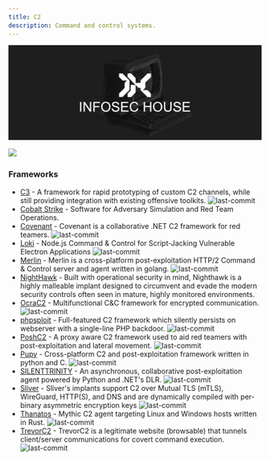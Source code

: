 ```yaml
---
title: C2
description: Command and control systems.
---
```


![](/assets/headers/header-logo.png)

![](https://img.shields.io/badge/Tools%20%26%20Resources%20Available-14-757575?style=for-the-badge)


### Frameworks

* [C3](https://github.com/FSecureLABS/C3) - A framework for rapid prototyping of custom C2 channels, while still providing integration with existing offensive toolkits. ![last-commit](https://img.shields.io/github/last-commit/FSecureLABS/C3?style=flat)
* [Cobalt Strike](https://www.cobaltstrike.com/) - Software for Adversary Simulation and Red Team Operations. 
* [Covenant](https://github.com/cobbr/Covenant) - Covenant is a collaborative .NET C2 framework for red teamers. ![last-commit](https://img.shields.io/github/last-commit/cobbr/Covenant?style=flat)
* [Loki](https://github.com/boku7/Loki) - Node.js Command & Control for Script-Jacking Vulnerable Electron Applications ![last-commit](https://img.shields.io/github/last-commit/boku7/Loki?style=flat)
* [Merlin](https://github.com/Ne0nd0g/merlin) - Merlin is a cross-platform post-exploitation HTTP/2 Command & Control server and agent written in golang. ![last-commit](https://img.shields.io/github/last-commit/Ne0nd0g/merlin?style=flat)
* [NightHawk](https://www.mdsec.co.uk/nighthawk/) - Built with operational security in mind, Nighthawk is a highly malleable implant designed to circumvent and evade the modern security controls often seen in mature, highly monitored environments.
* [OcraC2](https://github.com/Ptkatz/OrcaC2) - Multifunctional C&C framework for encrypted communication. ![last-commit](https://img.shields.io/github/last-commit/Ptkatz/OrcaC2?style=flat)
* [phpsploit](https://github.com/nil0x42/phpsploit) - Full-featured C2 framework which silently persists on webserver with a single-line PHP backdoor. ![last-commit](https://img.shields.io/github/last-commit/nil0x42/phpsploit?style=flat)
* [PoshC2](https://github.com/nettitude/PoshC2) - A proxy aware C2 framework used to aid red teamers with post-exploitation and lateral movement. ![last-commit](https://img.shields.io/github/last-commit/nettitude/PoshC2?style=flat)
* [Pupy](https://github.com/n1nj4sec/pupy/) - Cross-platform C2 and post-exploitation framework written in python and C. ![last-commit](https://img.shields.io/github/last-commit/n1nj4sec/pupy?style=flat)
* [SILENTTRINITY](https://github.com/byt3bl33d3r/SILENTTRINITY) - An asynchronous, collaborative post-exploitation agent powered by Python and .NET's DLR. ![last-commit](https://img.shields.io/github/last-commit/byt3bl33d3r/SILENTTRINITY?style=flat)
* [Sliver](https://github.com/BishopFox/sliver) - Sliver's implants support C2 over Mutual TLS (mTLS), WireGuard, HTTP(S), and DNS and are dynamically compiled with per-binary asymmetric encryption keys ![last-commit](https://img.shields.io/github/last-commit/BishopFox/sliver?style=flat)
* [Thanatos](https://github.com/MythicAgents/thanatos) - Mythic C2 agent targeting Linux and Windows hosts written in Rust. ![last-commit](https://img.shields.io/github/last-commit/MythicAgents/thanatos?style=flat)
* [TrevorC2](https://github.com/trustedsec/trevorc2) - TrevorC2 is a legitimate website (browsable) that tunnels client/server communications for covert command execution. ![last-commit](https://img.shields.io/github/last-commit/trustedsec/trevorc2?style=flat)